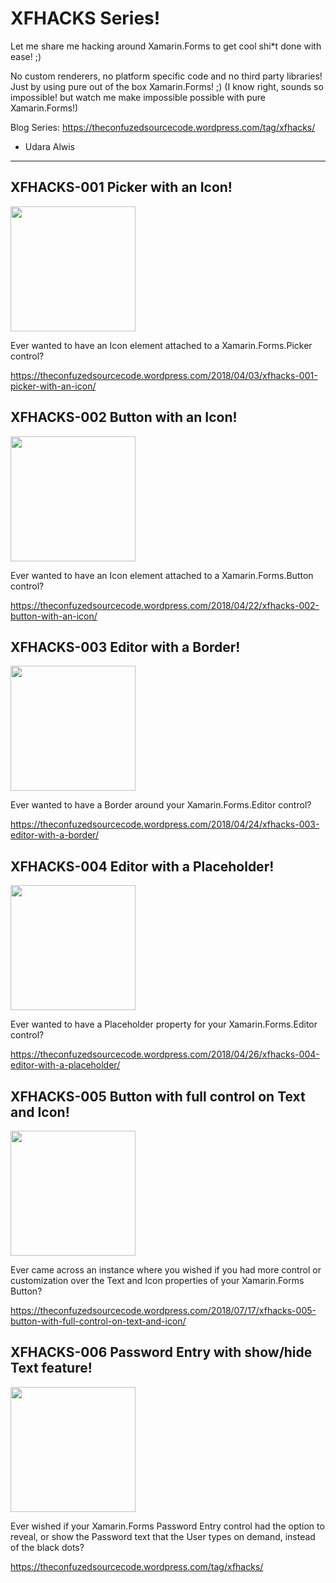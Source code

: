 XFHACKS Series!
==============

Let me share me hacking around Xamarin.Forms to get cool shi*t done with ease! ;) 

No custom renderers, no platform specific code and no third party libraries! Just by using pure out of the box Xamarin.Forms! ;) 
(I know right, sounds so impossible! but watch me make impossible possible with pure Xamarin.Forms!)

Blog Series: https://theconfuzedsourcecode.wordpress.com/tag/xfhacks/

- Udara Alwis
- - - -

XFHACKS-001 Picker with an Icon!
---------------

<img src="https://github.com/UdaraAlwis/Xamarin-Playground/blob/master/XFHacks/screenshots/XFHACKS-001 .png"  height="200" /> 

Ever wanted to have an Icon element attached to a Xamarin.Forms.Picker control? 

https://theconfuzedsourcecode.wordpress.com/2018/04/03/xfhacks-001-picker-with-an-icon/


XFHACKS-002 Button with an Icon!
---------------

<img src="https://github.com/UdaraAlwis/Xamarin-Playground/blob/master/XFHacks/screenshots/XFHACKS-002 .png"  height="200" /> 

Ever wanted to have an Icon element attached to a Xamarin.Forms.Button control? 

https://theconfuzedsourcecode.wordpress.com/2018/04/22/xfhacks-002-button-with-an-icon/


XFHACKS-003 Editor with a Border!
---------------

<img src="https://github.com/UdaraAlwis/Xamarin-Playground/blob/master/XFHacks/screenshots/XFHACKS-003 .png"  height="200" /> 

Ever wanted to have a Border around your Xamarin.Forms.Editor control? 

https://theconfuzedsourcecode.wordpress.com/2018/04/24/xfhacks-003-editor-with-a-border/


XFHACKS-004 Editor with a Placeholder!
---------------

<img src="https://github.com/UdaraAlwis/Xamarin-Playground/blob/master/XFHacks/screenshots/XFHACKS-004 .png"  height="200" /> 

Ever wanted to have a Placeholder property for your Xamarin.Forms.Editor control?

https://theconfuzedsourcecode.wordpress.com/2018/04/26/xfhacks-004-editor-with-a-placeholder/


XFHACKS-005 Button with full control on Text and Icon!
---------------

<img src="https://github.com/UdaraAlwis/Xamarin-Playground/blob/master/XFHacks/screenshots/XFHACKS-005 .png"  height="200" /> 

Ever came across an instance where you wished if you had more control or customization over the Text and Icon properties of your Xamarin.Forms Button?

https://theconfuzedsourcecode.wordpress.com/2018/07/17/xfhacks-005-button-with-full-control-on-text-and-icon/


XFHACKS-006 Password Entry with show/hide Text feature! 
---------------

<img src="https://github.com/UdaraAlwis/Xamarin-Playground/blob/master/XFHacks/screenshots/XFHACKS-006 .png"  height="200" /> 

Ever wished if your Xamarin.Forms Password Entry control had the option to reveal, or show the Password text that the User types on demand, instead of the black dots? 

https://theconfuzedsourcecode.wordpress.com/tag/xfhacks/
